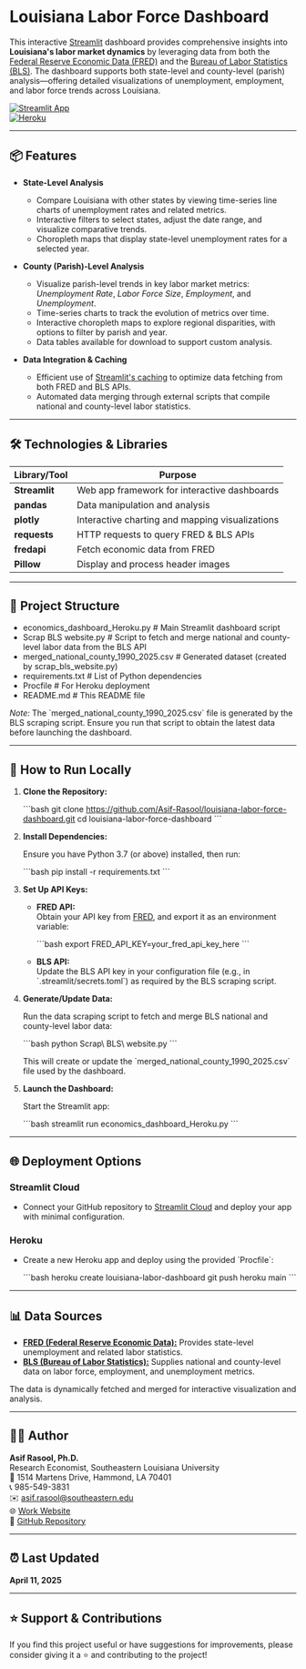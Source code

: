 # Louisiana Labor Force Dashboard

This interactive [Streamlit](https://streamlit.io/) dashboard provides comprehensive insights into **Louisiana's labor market dynamics** by leveraging data from both the [Federal Reserve Economic Data (FRED)](https://fred.stlouisfed.org/) and the [Bureau of Labor Statistics (BLS)](https://www.bls.gov/). The dashboard supports both state-level and county-level (parish) analysis—offering detailed visualizations of unemployment, employment, and labor force trends across Louisiana.

[![Streamlit App](https://img.shields.io/badge/Streamlit-App-FF4B4B?logo=streamlit&logoColor=white)](https://la-laborforce-dashboard-d2c3ec8edfe6.herokuapp.com/)  
[![Heroku](https://img.shields.io/badge/Heroku-Deployed-blue)](https://la-laborforce-dashboard-d2c3ec8edfe6.herokuapp.com/)

---

## 📦 Features

- **State-Level Analysis**

  - Compare Louisiana with other states by viewing time-series line charts of unemployment rates and related metrics.
  - Interactive filters to select states, adjust the date range, and visualize comparative trends.
  - Choropleth maps that display state-level unemployment rates for a selected year.

- **County (Parish)-Level Analysis**

  - Visualize parish-level trends in key labor market metrics: _Unemployment Rate_, _Labor Force Size_, _Employment_, and _Unemployment_.
  - Time-series charts to track the evolution of metrics over time.
  - Interactive choropleth maps to explore regional disparities, with options to filter by parish and year.
  - Data tables available for download to support custom analysis.

- **Data Integration & Caching**
  - Efficient use of [Streamlit's caching](https://docs.streamlit.io/library/advanced-features/caching) to optimize data fetching from both FRED and BLS APIs.
  - Automated data merging through external scripts that compile national and county-level labor statistics.

---

## 🛠️ Technologies & Libraries

| Library/Tool  | Purpose                                         |
| ------------- | ----------------------------------------------- |
| **Streamlit** | Web app framework for interactive dashboards    |
| **pandas**    | Data manipulation and analysis                  |
| **plotly**    | Interactive charting and mapping visualizations |
| **requests**  | HTTP requests to query FRED & BLS APIs          |
| **fredapi**   | Fetch economic data from FRED                   |
| **Pillow**    | Display and process header images               |

---

## 📁 Project Structure

- economics_dashboard_Heroku.py # Main Streamlit dashboard script
- Scrap BLS website.py # Script to fetch and merge national and county-level labor data from the BLS API
- merged_national_county_1990_2025.csv # Generated dataset (created by scrap_bls_website.py)
- requirements.txt # List of Python dependencies
- Procfile # For Heroku deployment
- README.md # This README file

_Note:_ The \`merged_national_county_1990_2025.csv\` file is generated by the BLS scraping script. Ensure you run that script to obtain the latest data before launching the dashboard.

---

## 🚀 How to Run Locally

1. **Clone the Repository:**

   \`\`\`bash
   git clone https://github.com/Asif-Rasool/louisiana-labor-force-dashboard.git
   cd louisiana-labor-force-dashboard
   \`\`\`

2. **Install Dependencies:**

   Ensure you have Python 3.7 (or above) installed, then run:

   \`\`\`bash
   pip install -r requirements.txt
   \`\`\`

3. **Set Up API Keys:**

   - **FRED API:**  
     Obtain your API key from [FRED](https://fred.stlouisfed.org/), and export it as an environment variable:

     \`\`\`bash
     export FRED_API_KEY=your_fred_api_key_here
     \`\`\`

   - **BLS API:**  
     Update the BLS API key in your configuration file (e.g., in \`.streamlit/secrets.toml\`) as required by the BLS scraping script.

4. **Generate/Update Data:**

   Run the data scraping script to fetch and merge BLS national and county-level labor data:

   \`\`\`bash
   python Scrap\ BLS\ website.py
   \`\`\`

   This will create or update the \`merged_national_county_1990_2025.csv\` file used by the dashboard.

5. **Launch the Dashboard:**

   Start the Streamlit app:

   \`\`\`bash
   streamlit run economics_dashboard_Heroku.py
   \`\`\`

---

## 🌐 Deployment Options

### Streamlit Cloud

- Connect your GitHub repository to [Streamlit Cloud](https://streamlit.io/cloud) and deploy your app with minimal configuration.

### Heroku

- Create a new Heroku app and deploy using the provided \`Procfile\`:

  \`\`\`bash
  heroku create louisiana-labor-dashboard
  git push heroku main
  \`\`\`

---

## 📊 Data Sources

- [**FRED (Federal Reserve Economic Data):**](https://fred.stlouisfed.org/) Provides state-level unemployment and related labor statistics.
- [**BLS (Bureau of Labor Statistics):**](https://www.bls.gov/) Supplies national and county-level data on labor force, employment, and unemployment metrics.

The data is dynamically fetched and merged for interactive visualization and analysis.

---

## 👨‍💻 Author

**Asif Rasool, Ph.D.**  
Research Economist, Southeastern Louisiana University  
📍 1514 Martens Drive, Hammond, LA 70401  
📞 985-549-3831  
✉️ [asif.rasool@southeastern.edu](mailto:asif.rasool@southeastern.edu)  
🌐 [Work Website](https://www.southeastern.edu/employee/asif-rasool/)  
🔗 [GitHub Repository](https://github.com/Asif-Rasool)

---

## ⏰ Last Updated

**April 11, 2025**

---

## ⭐️ Support & Contributions

If you find this project useful or have suggestions for improvements, please consider giving it a ⭐ and contributing to the project!
